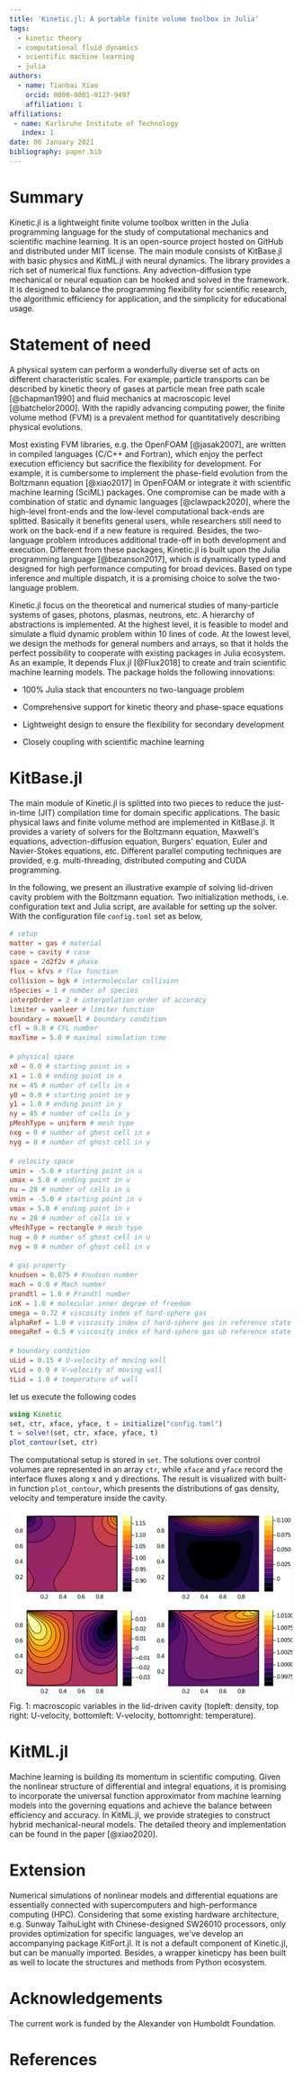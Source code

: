 ```yaml
---
title: 'Kinetic.jl: A portable finite volume toolbox in Julia'
tags:
  - kinetic theory
  - computational fluid dynamics
  - scientific machine learning
  - julia
authors:
  - name: Tianbai Xiao
    orcid: 0000-0001-9127-9497
    affiliation: 1
affiliations:
 - name: Karlsruhe Institute of Technology
   index: 1
date: 06 January 2021
bibliography: paper.bib
---
```


# Summary

Kinetic.jl is a lightweight finite volume toolbox written in the Julia programming language for the study of computational mechanics and scientific machine learning.
It is an open-source project hosted on GitHub and distributed under MIT license.
The main module consists of KitBase.jl with basic physics and KitML.jl with neural dynamics.
The library provides a rich set of numerical flux functions.
Any advection-diffusion type mechanical or neural equation can be hooked and solved in the framework.
It is designed to balance the programming flexibility for scientific research, the algorithmic efficiency for application, and the simplicity for educational usage.

# Statement of need

A physical system can perform a wonderfully diverse set of acts on different characteristic scales.
For example, particle transports can be described by kinetic theory of gases at particle mean free path scale [@chapman1990] and fluid mechanics at macroscopic level [@batchelor2000].
With the rapidly advancing computing power, the finite volume method (FVM) is a prevalent method for quantitatively describing physical evolutions.

Most existing FVM libraries, e.g. the OpenFOAM [@jasak2007], are written in compiled languages (C/C++ and Fortran), which enjoy the perfect execution efficiency but sacrifice the flexibility for development.
For example, it is cumbersome to implement the phase-field evolution from the Boltzmann equation [@xiao2017] in OpenFOAM or integrate it with scientific machine learning (SciML) packages.
One compromise can be made with a combination of static and dynamic languages [@clawpack2020], where the high-level front-ends and the low-level computational back-ends are splitted.
Basically it benefits general users, while researchers still need to work on the back-end if a new feature is required. 
Besides, the two-language problem introduces additional trade-off in both development and execution.
Different from these packages, Kinetic.jl is built upon the Julia programming language [@bezanson2017], which is dynamically typed and designed for high performance computing for broad devices. 
Based on type inference and multiple dispatch, it is a promising choice to solve the two-language problem.

Kinetic.jl focus on the theoretical and numerical studies of many-particle systems of gases, photons, plasmas, neutrons, etc.
A hierarchy of abstractions is implemented.
At the highest level, it is feasible to model and simulate a fluid dynamic problem within 10 lines of code. 
At the lowest level, we design the methods for general numbers and arrays, so that it holds the perfect possibility to cooperate with existing packages in Julia ecosystem.
As an example, It depends Flux.jl [@Flux2018] to create and train scientific machine learning models.
The package holds the following innovations:

- 100% Julia stack that encounters no two-language problem

- Comprehensive support for kinetic theory and phase-space equations

- Lightweight design to ensure the flexibility for secondary development

- Closely coupling with scientific machine learning

# KitBase.jl

The main module of Kinetic.jl is splitted into two pieces to reduce the just-in-time (JIT) compilation time for domain specific applications.
The basic physical laws and finite volume method are implemented in KitBase.jl.
It provides a variety of solvers for the Boltzmann equation, Maxwell's equations, advection-diffusion equation, Burgers' equation, Euler and Navier-Stokes equations, etc.
Different parallel computing techniques are provided, e.g. multi-threading, distributed computing and CUDA programming.

In the following, we present an illustrative example of solving lid-driven cavity problem with the Boltzmann equation. 
Two initialization methods, i.e. configuration text and Julia script, are available for setting up the solver.
With the configuration file `config.toml` set as below,
```toml
# setup
matter = gas # material
case = cavity # case
space = 2d2f2v # phase
flux = kfvs # flux function
collision = bgk # intermolecular collision
nSpecies = 1 # number of species
interpOrder = 2 # interpolation order of accuracy
limiter = vanleer # limiter function
boundary = maxwell # boundary condition
cfl = 0.8 # CFL number
maxTime = 5.0 # maximal simulation time

# physical space
x0 = 0.0 # starting point in x
x1 = 1.0 # ending point in x
nx = 45 # number of cells in x
y0 = 0.0 # starting point in y
y1 = 1.0 # ending point in y
ny = 45 # number of cells in y
pMeshType = uniform # mesh type
nxg = 0 # number of ghost cell in x
nyg = 0 # number of ghost cell in y

# velocity space
umin = -5.0 # starting point in u
umax = 5.0 # ending point in u
nu = 28 # number of cells in u
vmin = -5.0 # starting point in v
vmax = 5.0 # ending point in v
nv = 28 # number of cells in v
vMeshType = rectangle # mesh type
nug = 0 # number of ghost cell in u
nvg = 0 # number of ghost cell in v

# gas property
knudsen = 0.075 # Knudsen number
mach = 0.0 # Mach number
prandtl = 1.0 # Prandtl number
inK = 1.0 # molecular inner degree of freedom
omega = 0.72 # viscosity index of hard-sphere gas
alphaRef = 1.0 # viscosity index of hard-sphere gas in reference state
omegaRef = 0.5 # viscosity index of hard-sphere gas ub reference state

# boundary condition
uLid = 0.15 # U-velocity of moving wall
vLid = 0.0 # V-velocity of moving wall
tLid = 1.0 # temperature of wall
```

let us execute the following codes
```julia
using Kinetic
set, ctr, xface, yface, t = initialize("config.toml")
t = solve!(set, ctr, xface, yface, t)
plot_contour(set, ctr)
```

The computational setup is stored in `set`. 
The solutions over control volumes are represented in an array `ctr`, while `xface` and `yface` record the interface fluxes along x and y directions.
The result is visualized with built-in function `plot_contour`, which presents the distributions of gas density, velocity and temperature inside the cavity.

![Fig. 1](cavity.png)
Fig. 1: macroscopic variables in the lid-driven cavity (topleft: density, top right: U-velocity, bottomleft: V-velocity, bottomright: temperature).

# KitML.jl

Machine learning is building its momentum in scientific computing.
Given the nonlinear structure of differential and integral equations, it is promising to incorporate the universal function approximator from machine learning models into the governing equations and achieve the balance between efficiency and accuracy.
In KitML.jl, we provide strategies to construct hybrid mechanical-neural models.
The detailed theory and implementation can be found in the paper [@xiao2020].

# Extension

Numerical simulations of nonlinear models and differential equations are essentially connected with supercomputers and high-performance computing (HPC). 
Considering that some existing hardware architecture, e.g. Sunway TaihuLight with Chinese-designed SW26010 processors, only provides optimization for specific languages, we've develop an accompanying package KitFort.jl.
It is not a default component of Kinetic.jl, but can be manually imported.
Besides, a wrapper kineticpy has been built as well to locate the structures and methods from Python ecosystem. 

# Acknowledgements

The current work is funded by the Alexander von Humboldt Foundation.

# References
